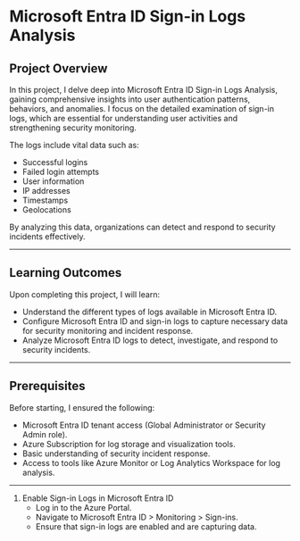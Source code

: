 # Microsoft Entra ID Sign-in Logs Analysis

## Project Overview

In this project, I delve deep into Microsoft Entra ID Sign-in Logs Analysis, gaining comprehensive insights into user authentication patterns, behaviors, and anomalies. I focus on the detailed examination of sign-in logs, which are essential for understanding user activities and strengthening security monitoring.<br />

The logs include vital data such as:<br />

- Successful logins<br />
- Failed login attempts<br />
- User information<br />
- IP addresses<br />
- Timestamps<br />
- Geolocations<br />

By analyzing this data, organizations can detect and respond to security incidents effectively.

---
## Learning Outcomes
Upon completing this project, I will learn:

- Understand the different types of logs available in Microsoft Entra ID.
- Configure Microsoft Entra ID and sign-in logs to capture necessary data for security monitoring and incident response.
- Analyze Microsoft Entra ID logs to detect, investigate, and respond to security incidents.

---
## Prerequisites
Before starting, I ensured the following:

- Microsoft Entra ID tenant access (Global Administrator or Security Admin role).
- Azure Subscription for log storage and visualization tools.
- Basic understanding of security incident response.
- Access to tools like Azure Monitor or Log Analytics Workspace for log analysis.

---

1. Enable Sign-in Logs in Microsoft Entra ID
    - Log in to the Azure Portal.
    - Navigate to Microsoft Entra ID > Monitoring > Sign-ins.
    - Ensure that sign-in logs are enabled and are capturing data.
